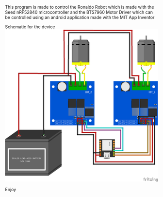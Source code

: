 This program is made to control the Ronaldo Robot which is made with the Seed nRF52840 microcontroller and the BTS7960 Motor Driver which can be controlled using an android application made with the MIT App Inventor

Schematic for the device
![alt text](https://github.com/danuaf/Seeed-nRF52840-BTS7960-for-Ronaldo/blob/main/ronaldo.png)

Enjoy
